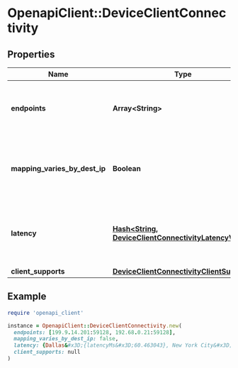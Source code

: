 # OpenapiClient::DeviceClientConnectivity

## Properties

| Name | Type | Description | Notes |
| ---- | ---- | ----------- | ----- |
| **endpoints** | **Array&lt;String&gt;** | Client&#39;s magicsock UDP IP:port endpoints (IPv4 or IPv6).  | [optional] |
| **mapping_varies_by_dest_ip** | **Boolean** | &#39;true&#39; if the host&#39;s NAT mappings vary based on the destination IP.  | [optional] |
| **latency** | [**Hash&lt;String, DeviceClientConnectivityLatencyValue&gt;**](DeviceClientConnectivityLatencyValue.md) | Map of DERP server locations and their current latency. | [optional] |
| **client_supports** | [**DeviceClientConnectivityClientSupports**](DeviceClientConnectivityClientSupports.md) |  | [optional] |

## Example

```ruby
require 'openapi_client'

instance = OpenapiClient::DeviceClientConnectivity.new(
  endpoints: [199.9.14.201:59128, 192.68.0.21:59128],
  mapping_varies_by_dest_ip: false,
  latency: {Dallas&#x3D;{latencyMs&#x3D;60.463043}, New York City&#x3D;{preferred&#x3D;true, latencyMs&#x3D;31.323811}},
  client_supports: null
)
```


